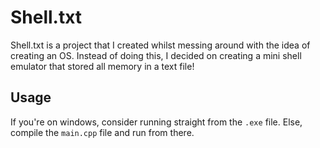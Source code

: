 # Shell.txt
Shell.txt is a project that I created whilst messing around with the idea of creating an OS. Instead of doing this, I decided on creating a mini shell emulator that stored all memory in a text file!
## Usage
If you're on windows, consider running straight from the `.exe` file. Else, compile the `main.cpp` file and run from there.
